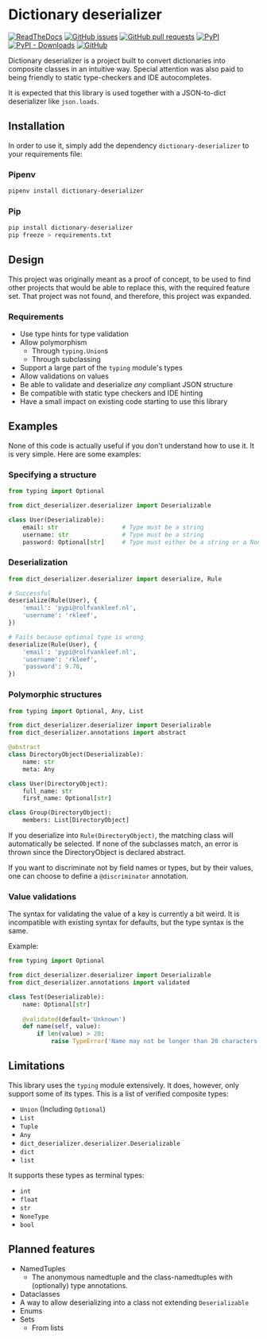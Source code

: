 # Dictionary deserializer
[![ReadTheDocs](https://readthedocs.org/projects/dict-deserializer/badge/?version=latest&style=flat)](https://dict-deserializer.rtfd.io)
[![GitHub issues](https://img.shields.io/github/issues/rhbvkleef/dict_deserializer.svg)](https://github.com/rhbvkleef/dict_deserializer)
[![GitHub pull requests](https://img.shields.io/github/issues-pr/rhbvkleef/dict_deserializer.svg)](https://github.com/rhbvkleef/dict_deserializer)
[![PyPI](https://img.shields.io/pypi/v/dictionary-deserializer.svg)](https://pypi.org/project/Dictionary-deserializer/)
[![PyPI - Downloads](https://img.shields.io/pypi/dm/dictionary-deserializer.svg)](https://pypi.org/project/Dictionary-deserializer/)
[![GitHub](https://img.shields.io/github/license/rhbvkleef/dict_deserializer.svg)](https://opensource.org/licenses/BSD-3-Clause)

Dictionary deserializer is a project built to convert dictionaries into
composite classes in an intuitive way. Special attention was also paid
to being friendly to static type-checkers and IDE autocompletes.

It is expected that this library is used together with a JSON-to-dict
deserializer like `json.loads`.

## Installation

In order to use it, simply add the dependency `dictionary-deserializer` to your
requirements file:

### Pipenv

```bash
pipenv install dictionary-deserializer
```

### Pip

```bash
pip install dictionary-deserializer
pip freeze > requirements.txt
```

## Design

This project was originally meant as a proof of concept, to be used to find
other projects that would be able to replace this, with the required feature
set. That project was not found, and therefore, this project was expanded.

### Requirements

* Use type hints for type validation
* Allow polymorphism
    * Through `typing.Union`s
    * Through subclassing
* Support a large part of the `typing` module's types
* Allow validations on values
* Be able to validate and deserialize _any_ compliant JSON structure
* Be compatible with static type checkers and IDE hinting
* Have a small impact on existing code starting to use this library

## Examples

None of this code is actually useful if you don't understand how to use it. It
is very simple. Here are some examples:

### Specifying a structure

```python
from typing import Optional

from dict_deserializer.deserializer import Deserializable

class User(Deserializable):
    email: str                  # Type must be a string
    username: str               # Type must be a string
    password: Optional[str]     # Type must either be a string or a None
```

### Deserialization

```python
from dict_deserializer.deserializer import deserialize, Rule

# Successful
deserialize(Rule(User), {
    'email': 'pypi@rolfvankleef.nl',
    'username': 'rkleef',
})

# Fails because optional type is wrong
deserialize(Rule(User), {
    'email': 'pypi@rolfvankleef.nl',
    'username': 'rkleef',
    'password': 9.78,
})
```

### Polymorphic structures
```python
from typing import Optional, Any, List

from dict_deserializer.deserializer import Deserializable
from dict_deserializer.annotations import abstract

@abstract
class DirectoryObject(Deserializable):
    name: str
    meta: Any

class User(DirectoryObject):
    full_name: str
    first_name: Optional[str]

class Group(DirectoryObject):
    members: List[DirectoryObject]
```

If you deserialize into `Rule(DirectoryObject)`, the matching class will
automatically be selected. If none of the subclasses match, an error is thrown
since the DirectoryObject is declared abstract.

If you want to discriminate not by field names or types, but by their values,
one can choose to define a `@discriminator` annotation.

### Value validations

The syntax for validating the value of a key is currently a bit weird. It is
incompatible with existing syntax for defaults, but the type syntax is the same.

Example:

```python
from typing import Optional

from dict_deserializer.deserializer import Deserializable
from dict_deserializer.annotations import validated

class Test(Deserializable):
    name: Optional[str]
    
    @validated(default='Unknown')
    def name(self, value):
        if len(value) > 20:
            raise TypeError('Name may not be longer than 20 characters.')

```

## Limitations

This library uses the `typing` module extensively. It does, however, only
support some of its types. This is a list of verified composite types:

* `Union` (Including `Optional`)
* `List`
* `Tuple`
* `Any`
* `dict_deserializer.deserializer.Deserializable`
* `dict`
* `list`

It supports these types as terminal types:

* `int`
* `float`
* `str`
* `NoneType`
* `bool`

## Planned features

* NamedTuples
    * The anonymous namedtuple and the class-namedtuples with (optionally) type annotations.
* Dataclasses
* A way to allow deserializing into a class not extending `Deserializable`
* Enums
* Sets
    * From lists
